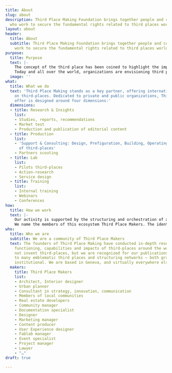 ```yaml
---
title: About
slug: about
description: Third Place Making Foundation brings together people and communities
  who work to secure the fundamental rights related to third places worldwide.
layout: about
header:
  title: About
  subtitle: Third Place Making Foundation brings together people and communities who
    work to secure the fundamental rights related to third places worldwide.
purpose:
  title: Purpose
  text: |-
    The concept of the third place has been coined to highlight the importance of sociability places in human societies.
    Today and all over the world, organizations are envisioning third places as a strategic opportunity for their activities.
  image: ''
what:
  title: What we do
  text: 'Third Place Making stands as a key partner, offering international expertise
    on third-places. Dedicated to private and public organizations, Third Place Making’s
    offer is designed around four dimensions:'
  dimensions:
  - title: Research & Insights
    list:
    - Studies, reports, recommendations
    - Market test
    - Production and publication of editorial content
  - title: Production
    list:
    - 'Support & Consulting: Design, Prefiguration, Building, Operating, Management
      of third-places'
    - Partners scouting
  - title: Lab
    list:
    - Pilots third-places
    - Action-research
    - Service design
  - title: Training
    list:
    - Internal training
    - Webinars
    - Conferences
how:
  title: How we work
  text: |-
    Our activity is supported by the structuring and orchestration of an international ecosystem of partners involved in the field of third-places. This ecosystem includes entrepreneurs, freelancers, collectives, companies and civil society organizations.
    We name the members of this ecosystem Third Place Makers. The identification and selection of partners is based on an international scale and includes the full scope of know-how, expertise and operational activities involved in the production of third places.
who:
  title: Who we are
  subtitle: We are a community of Third Place Makers
  text: The founders of Third Place Making have conducted in-depth research on the
    functioning, capabilities and impacts of third-places around the world. We did
    not invent third-places, but we are recognized for our publications and contributions
    to many emblematic third places and structuring networks – both grassroots and
    institutional. We are based in Geneva, and virtually everywhere else in the world.
  makers:
    title: Third Place Makers
    list:
    - Architect, Interior designer
    - Urban planner
    - Consultant in strategy, innovation, communication
    - Members of local communities
    - Real estate developers
    - Community manager
    - Documentation specialist
    - Designer
    - Marketing manager
    - Content producer
    - User Experience designer
    - Fablab manager
    - Event specialist
    - Project manager
    - Lawyer
    - "…"
draft: true

---
```

